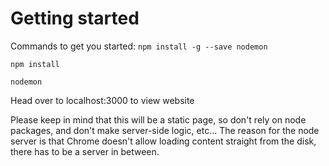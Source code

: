 # Getting started
Commands to get you started:
`npm install -g --save nodemon`

`npm install`

`nodemon`

Head over to localhost:3000 to view website

Please keep in mind that this will be a static page, so don't rely on node packages, and don't make server-side logic, etc... The reason for the node server is that Chrome doesn't allow loading content straight from the disk, there has to be a server in between.
